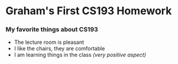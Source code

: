 # Graham's First CS193 Homework

### My favorite things about CS193
- The lecture room is pleasant
- I like the chairs, they are comfortable
- I am learning things in the class _(very positive aspect)_
